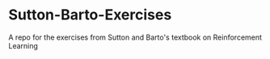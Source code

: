 # Sutton-Barto-Exercises
A repo for the exercises from Sutton and Barto's textbook on Reinforcement Learning
